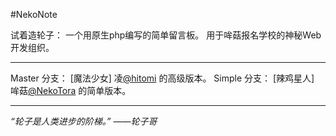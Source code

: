   
#NekoNote  
    
试着造轮子：
一个用原生php编写的简单留言板。
用于哞菇报名学校的神秘Web开发组织。
  
  
----------
  
Master 分支： [魔法少女] 凌[@hitomi](https://github.com/hitomi) 的高级版本。
Simple 分支： [辣鸡星人] 哞菇[@NekoTora](https://github.com/NekoTora) 的简单版本。
  
----------
  
  
*“轮子是人类进步的阶梯。”  ——轮子哥*
